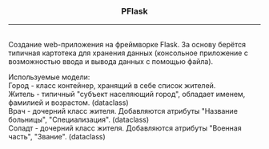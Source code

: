 <h3 align = center>PFlask</h3>
<hr/>
</br>
Создание web-приложения на фреймворке Flask. За основу берётся типичная картотека для хранения данных (консольное приложение с возможностью ввода и вывода данных с помощью файла).

Используемые модели: </br> 
Город - класс контейнер, хранящий в себе список жителей. </br>
Житель - типичный "субъект населяющий город", обладает именем, фамилией и возрастом. (dataclass) </br>
Врач - дочерний класс жителя. Добавляются атрибуты "Название больницы", "Специализация". (dataclass) </br>
Соладт - дочерний класс жителя. Добавляются атрибуты "Военная часть", "Звание". (dataclass)  </br>
